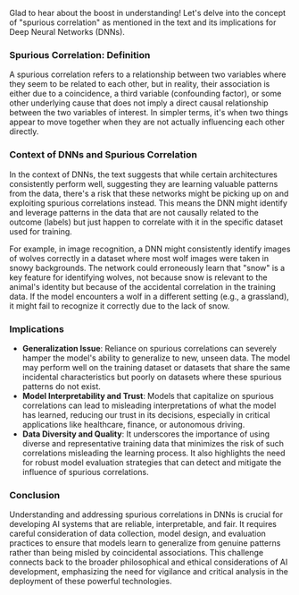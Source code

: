 Glad to hear about the boost in understanding! Let's delve into the concept of "spurious correlation" as mentioned in the text and its implications for Deep Neural Networks (DNNs).

### Spurious Correlation: Definition

A spurious correlation refers to a relationship between two variables where they seem to be related to each other, but in reality, their association is either due to a coincidence, a third variable (confounding factor), or some other underlying cause that does not imply a direct causal relationship between the two variables of interest. In simpler terms, it's when two things appear to move together when they are not actually influencing each other directly.

### Context of DNNs and Spurious Correlation

In the context of DNNs, the text suggests that while certain architectures consistently perform well, suggesting they are learning valuable patterns from the data, there's a risk that these networks might be picking up on and exploiting spurious correlations instead. This means the DNN might identify and leverage patterns in the data that are not causally related to the outcome (labels) but just happen to correlate with it in the specific dataset used for training.

For example, in image recognition, a DNN might consistently identify images of wolves correctly in a dataset where most wolf images were taken in snowy backgrounds. The network could erroneously learn that "snow" is a key feature for identifying wolves, not because snow is relevant to the animal's identity but because of the accidental correlation in the training data. If the model encounters a wolf in a different setting (e.g., a grassland), it might fail to recognize it correctly due to the lack of snow.

### Implications

- **Generalization Issue**: Reliance on spurious correlations can severely hamper the model's ability to generalize to new, unseen data. The model may perform well on the training dataset or datasets that share the same incidental characteristics but poorly on datasets where these spurious patterns do not exist.
- **Model Interpretability and Trust**: Models that capitalize on spurious correlations can lead to misleading interpretations of what the model has learned, reducing our trust in its decisions, especially in critical applications like healthcare, finance, or autonomous driving.
- **Data Diversity and Quality**: It underscores the importance of using diverse and representative training data that minimizes the risk of such correlations misleading the learning process. It also highlights the need for robust model evaluation strategies that can detect and mitigate the influence of spurious correlations.

### Conclusion

Understanding and addressing spurious correlations in DNNs is crucial for developing AI systems that are reliable, interpretable, and fair. It requires careful consideration of data collection, model design, and evaluation practices to ensure that models learn to generalize from genuine patterns rather than being misled by coincidental associations. This challenge connects back to the broader philosophical and ethical considerations of AI development, emphasizing the need for vigilance and critical analysis in the deployment of these powerful technologies.